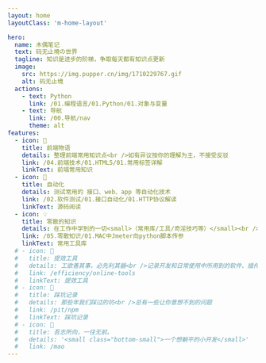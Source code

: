 ```yaml
---
layout: home
layoutClass: 'm-home-layout'

hero:
  name: 木偶笔记
  text: 码无止境の世界
  tagline: 知识是进步的阶梯，争取每天都有知识点更新
  image:
    src: https://img.pupper.cn/img/1710229767.gif
    alt: 码无止境
  actions:
    - text: Python
      link: /01.编程语言/01.Python/01.对象与变量
    - text: 导航
      link: /00.导航/nav
      theme: alt
features:
  - icon: 📖
    title: 前端物语
    details: 整理前端常用知识点<br />如有异议按你的理解为主，不接受反驳
    link: /04.前端技术/01.HTML5/01.常用标签详解
    linkText: 前端常用知识
  - icon: 📘
    title: 自动化
    details: 测试常用的 接口、web、app 等自动化技术
    link: /02.软件测试/01.接口自动化/01.HTTP协议解读
    linkText: 源码阅读
  - icon: 💡
    title: 零散的知识
    details: 在工作中学到的一切<small>（常用库/工具/奇淫技巧等）</small><br />配合 CV 大法来更好的摸鱼
    link: /05.零散知识/01.MAC中Jmeter向python脚本传参
    linkText: 常用工具库
  # - icon: 🧰
  #   title: 提效工具
  #   details: 工欲善其事，必先利其器<br />记录开发和日常使用中所用到的软件、插件、扩展等
  #   link: /efficiency/online-tools
  #   linkText: 提效工具
  # - icon: 🐞
  #   title: 踩坑记录
  #   details: 那些年我们踩过的坑<br />总有一些让你意想不到的问题
  #   link: /pit/npm
  #   linkText: 踩坑记录
  # - icon: 💯
  #   title: 吾志所向，一往无前。
  #   details: '<small class="bottom-small">一个想躺平的小开发</small>'
  #   link: /mao
---
```


<style>
/*爱的魔力转圈圈*/
.m-home-layout .image-src:hover {
  transform: translate(-50%, -50%) rotate(666turn);
  transition: transform 59s 1s cubic-bezier(0.3, 0, 0.8, 1);
}

.m-home-layout .details small {
  opacity: 0.8;
}

.m-home-layout .item:last-child .details {
  display: flex;
  justify-content: flex-end;
  align-items: end;
}
</style>
